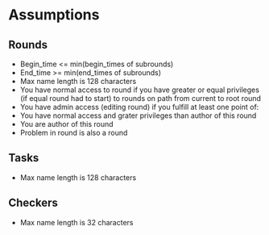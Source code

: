 # Assumptions
## Rounds
* Begin_time <= min(begin_times of subrounds)
* End_time >= min(end_times of subrounds)
* Max name length is 128 characters
* You have normal access to round if you have greater or equal privileges (if equal round had to start) to rounds on path from current to root round
* You have admin access (editing round) if you fulfill at least one point of:
 * You have normal access and grater privileges than author of this round
 * You are author of this round
* Problem in round is also a round

## Tasks
* Max name length is 128 characters

## Checkers
* Max name length is 32 characters
